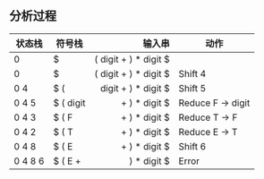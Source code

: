 ## 分析过程
| 状态栈 | 符号栈 | 输入串 | 动作 |
| --- | --- | ---: | --- |
| 0 | $ | ( digit + ) * digit $ |  |
| 0 | $ | ( digit + ) * digit $ | Shift 4|
| 0 4 | $ ( | digit + ) * digit $ | Shift 5|
| 0 4 5 | $ ( digit | + ) * digit $ | Reduce F → digit |
| 0 4 3 | $ ( F | + ) * digit $ | Reduce T → F |
| 0 4 2 | $ ( T | + ) * digit $ | Reduce E → T |
| 0 4 8 | $ ( E | + ) * digit $ | Shift 6|
| 0 4 8 6 | $ ( E + | ) * digit $ | Error|
